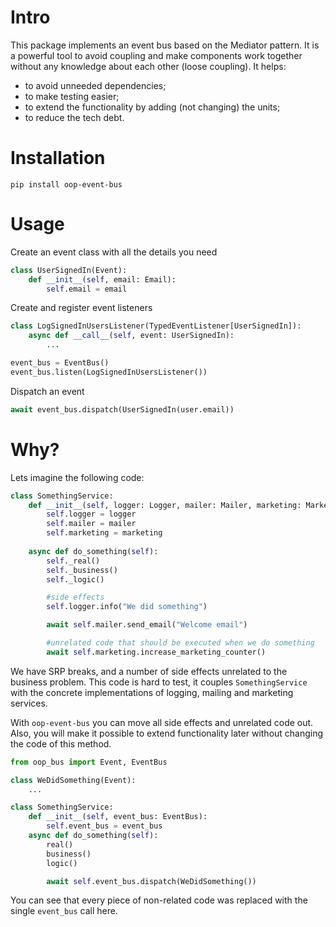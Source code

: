 Intro
===

This package implements an event bus based on the Mediator pattern. 
It is a powerful tool to avoid coupling and make components work together 
without any knowledge about each other (loose coupling). It helps:

- to avoid unneeded dependencies;
- to make testing easier;
- to extend the functionality by adding (not changing) the units;
- to reduce the tech debt.

Installation
===

`pip install oop-event-bus`

Usage
===

Create an event class with all the details you need
```python
class UserSignedIn(Event):
    def __init__(self, email: Email):
        self.email = email
```

Create and register event listeners

```python
class LogSignedInUsersListener(TypedEventListener[UserSignedIn]):
    async def __call__(self, event: UserSignedIn):
        ...

event_bus = EventBus()
event_bus.listen(LogSignedInUsersListener())
```

Dispatch an event

```python
await event_bus.dispatch(UserSignedIn(user.email))
```

Why?
===

Lets imagine the following code:

```python
class SomethingService:
    def __init__(self, logger: Logger, mailer: Mailer, marketing: MarketingService):
        self.logger = logger
        self.mailer = mailer
        self.marketing = marketing
        
    async def do_something(self):
        self._real()
        self._business()
        self._logic()

        #side effects
        self.logger.info("We did something")

        await self.mailer.send_email("Welcome email")

        #unrelated code that should be executed when we do something
        await self.marketing.increase_marketing_counter()
```

We have SRP breaks, and a number of side effects unrelated to the business problem. This code is hard to test, it 
couples `SomethingService` with the concrete implementations of logging, mailing and marketing services.

With `oop-event-bus` you can move all side effects and unrelated code out. 
Also, you will make it possible to extend functionality later without changing the code of this method.

```python
from oop_bus import Event, EventBus

class WeDidSomething(Event):
    ...

class SomethingService:
    def __init__(self, event_bus: EventBus):
        self.event_bus = event_bus
    async def do_something(self):
        real()
        business()
        logic()

        await self.event_bus.dispatch(WeDidSomething())
```

You can see that every piece of non-related code was replaced with the single `event_bus` call here.